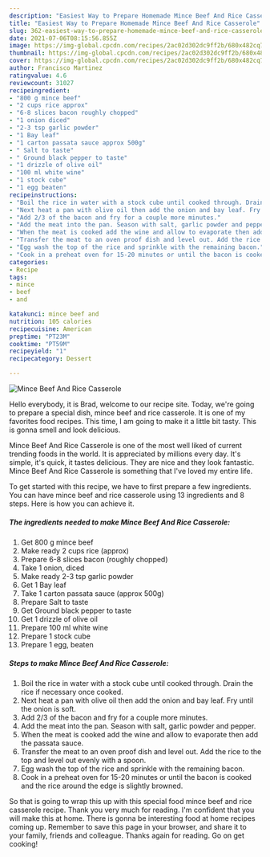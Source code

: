 ```yaml
---
description: "Easiest Way to Prepare Homemade Mince Beef And Rice Casserole"
title: "Easiest Way to Prepare Homemade Mince Beef And Rice Casserole"
slug: 362-easiest-way-to-prepare-homemade-mince-beef-and-rice-casserole
date: 2021-07-06T08:15:56.855Z
image: https://img-global.cpcdn.com/recipes/2ac02d302dc9ff2b/680x482cq70/mince-beef-and-rice-casserole-recipe-main-photo.jpg
thumbnail: https://img-global.cpcdn.com/recipes/2ac02d302dc9ff2b/680x482cq70/mince-beef-and-rice-casserole-recipe-main-photo.jpg
cover: https://img-global.cpcdn.com/recipes/2ac02d302dc9ff2b/680x482cq70/mince-beef-and-rice-casserole-recipe-main-photo.jpg
author: Francisco Martinez
ratingvalue: 4.6
reviewcount: 31027
recipeingredient:
- "800 g mince beef"
- "2 cups rice approx"
- "6-8 slices bacon roughly chopped"
- "1 onion diced"
- "2-3 tsp garlic powder"
- "1 Bay leaf"
- "1 carton passata sauce approx 500g"
- " Salt to taste"
- " Ground black pepper to taste"
- "1 drizzle of olive oil"
- "100 ml white wine"
- "1 stock cube"
- "1 egg beaten"
recipeinstructions:
- "Boil the rice in water with a stock cube until cooked through. Drain the rice if necessary once cooked."
- "Next heat a pan with olive oil then add the onion and bay leaf. Fry until the onion is soft."
- "Add 2/3 of the bacon and fry for a couple more minutes."
- "Add the meat into the pan. Season with salt, garlic powder and pepper."
- "When the meat is cooked add the wine and allow to evaporate then add the passata sauce."
- "Transfer the meat to an oven proof dish and level out. Add the rice to the top and level out evenly with a spoon."
- "Egg wash the top of the rice and sprinkle with the remaining bacon."
- "Cook in a preheat oven for 15-20 minutes or until the bacon is cooked and the rice around the edge is slightly browned."
categories:
- Recipe
tags:
- mince
- beef
- and

katakunci: mince beef and 
nutrition: 105 calories
recipecuisine: American
preptime: "PT23M"
cooktime: "PT59M"
recipeyield: "1"
recipecategory: Dessert

---
```



![Mince Beef And Rice Casserole](https://img-global.cpcdn.com/recipes/2ac02d302dc9ff2b/680x482cq70/mince-beef-and-rice-casserole-recipe-main-photo.jpg)

Hello everybody, it is Brad, welcome to our recipe site. Today, we're going to prepare a special dish, mince beef and rice casserole. It is one of my favorites food recipes. This time, I am going to make it a little bit tasty. This is gonna smell and look delicious.



Mince Beef And Rice Casserole is one of the most well liked of current trending foods in the world. It is appreciated by millions every day. It's simple, it's quick, it tastes delicious. They are nice and they look fantastic. Mince Beef And Rice Casserole is something that I've loved my entire life.


To get started with this recipe, we have to first prepare a few ingredients. You can have mince beef and rice casserole using 13 ingredients and 8 steps. Here is how you can achieve it.

<!--inarticleads1-->

##### The ingredients needed to make Mince Beef And Rice Casserole:

1. Get 800 g mince beef
1. Make ready 2 cups rice (approx)
1. Prepare 6-8 slices bacon (roughly chopped)
1. Take 1 onion, diced
1. Make ready 2-3 tsp garlic powder
1. Get 1 Bay leaf
1. Take 1 carton passata sauce (approx 500g)
1. Prepare  Salt to taste
1. Get  Ground black pepper to taste
1. Get 1 drizzle of olive oil
1. Prepare 100 ml white wine
1. Prepare 1 stock cube
1. Prepare 1 egg, beaten




<!--inarticleads2-->

##### Steps to make Mince Beef And Rice Casserole:

1. Boil the rice in water with a stock cube until cooked through. Drain the rice if necessary once cooked.
1. Next heat a pan with olive oil then add the onion and bay leaf. Fry until the onion is soft.
1. Add 2/3 of the bacon and fry for a couple more minutes.
1. Add the meat into the pan. Season with salt, garlic powder and pepper.
1. When the meat is cooked add the wine and allow to evaporate then add the passata sauce.
1. Transfer the meat to an oven proof dish and level out. Add the rice to the top and level out evenly with a spoon.
1. Egg wash the top of the rice and sprinkle with the remaining bacon.
1. Cook in a preheat oven for 15-20 minutes or until the bacon is cooked and the rice around the edge is slightly browned.




So that is going to wrap this up with this special food mince beef and rice casserole recipe. Thank you very much for reading. I'm confident that you will make this at home. There is gonna be interesting food at home recipes coming up. Remember to save this page in your browser, and share it to your family, friends and colleague. Thanks again for reading. Go on get cooking!
